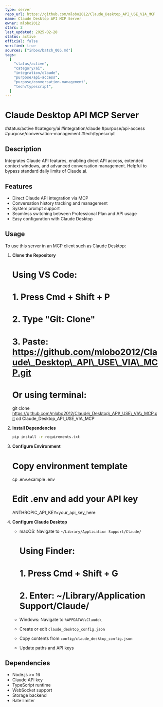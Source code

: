 ```yaml
---
type: server
repo_url: https://github.com/mlobo2012/Claude_Desktop_API_USE_VIA_MCP
name: Claude Desktop API MCP Server
owner: mlobo2012
stars: 2
last_updated: 2025-02-28
status: active
official: false
verified: true
sources: ["inbox/batch_005.md"]
tags:
  [
    "status/active",
    "category/ai",
    "integration/claude",
    "purpose/api-access",
    "purpose/conversation-management",
    "tech/typescript",
  ]
---
```


# Claude Desktop API MCP Server

#status/active #category/ai #integration/claude #purpose/api-access #purpose/conversation-management #tech/typescript

## Description

Integrates Claude API features, enabling direct API access, extended context windows, and advanced conversation management. Helpful to bypass standard daily limits of Claude.ai.

## Features

- Direct Claude API integration via MCP
- Conversation history tracking and management
- System prompt support
- Seamless switching between Professional Plan and API usage
- Easy configuration with Claude Desktop

## Usage

To use this server in an MCP client such as Claude Desktop:

1.  **Clone the Repository**

    # Using VS Code:

    # 1. Press Cmd + Shift + P

    # 2. Type "Git: Clone"

    # 3. Paste: https://github.com/mlobo2012/Claude\_Desktop\_API\_USE\_VIA\_MCP.git

    # Or using terminal:

    git clone https://github.com/mlobo2012/Claude\_Desktop\_API\_USE\_VIA\_MCP.git
    cd Claude_Desktop_API_USE_VIA_MCP

2.  **Install Dependencies**

    ```bash
    pip install -r requirements.txt
    ```

3.  **Configure Environment**

    # Copy environment template

    cp .env.example .env

    # Edit .env and add your API key

    ANTHROPIC_API_KEY=your_api_key_here

4.  **Configure Claude Desktop**

    - macOS: Navigate to `~/Library/Application Support/Claude/`

      # Using Finder:

      # 1. Press Cmd + Shift + G

      # 2. Enter: ~/Library/Application Support/Claude/

    - Windows: Navigate to `%APPDATA%\Claude\`
    - Create or edit `claude_desktop_config.json`
    - Copy contents from `config/claude_desktop_config.json`
    - Update paths and API keys

## Dependencies

- Node.js >= 16
- Claude API key
- TypeScript runtime
- WebSocket support
- Storage backend
- Rate limiter
